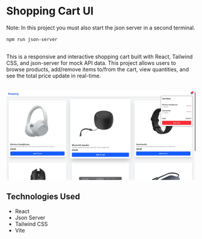 # Shopping Cart UI

Note: In this project you must also start the json server in a second terminal.
   ```bash
   npm run json-server
   ```

##

This is a responsive and interactive shopping cart built with React, Tailwind CSS, and json-server for mock API data. This project allows users to browse products, add/remove items to/from the cart, view quantities, and see the total price update in real-time.

<br>

<img src="screenshot.PNG"/>


## Technologies Used

<ul>
<li>React</li>
<li>Json Server</li>
<li>Tailwind CSS</li>
<li>Vite</li>
</ul>
